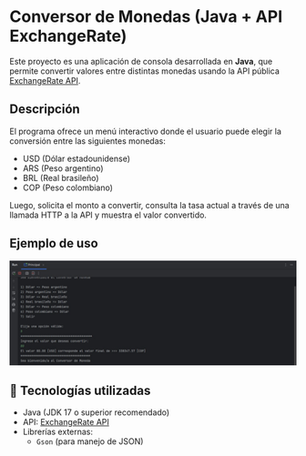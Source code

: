 # Conversor de Monedas (Java + API ExchangeRate)

Este proyecto es una aplicación de consola desarrollada en **Java**, que permite convertir valores entre distintas monedas usando la API pública [ExchangeRate API](https://www.exchangerate-api.com/).

## Descripción

El programa ofrece un menú interactivo donde el usuario puede elegir la conversión entre las siguientes monedas:

- USD (Dólar estadounidense)
- ARS (Peso argentino)
- BRL (Real brasileño)
- COP (Peso colombiano)

Luego, solicita el monto a convertir, consulta la tasa actual a través de una llamada HTTP a la API y muestra el valor convertido.


## Ejemplo de uso
![Ejemplo de uso del conversor](images/Prueba1.jpeg)

## 🔧 Tecnologías utilizadas

- Java (JDK 17 o superior recomendado)
- API: [ExchangeRate API](https://www.exchangerate-api.com/)
- Librerías externas:
  - `Gson` (para manejo de JSON)
